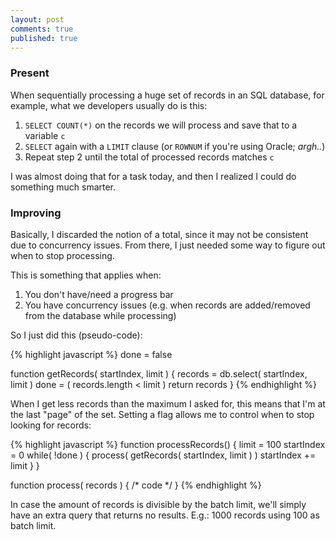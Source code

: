 ```yaml
---
layout: post
comments: true
published: true
---
```


### Present

When sequentially processing a huge set of records in an SQL database, for example, what we developers usually do is this:

1. `SELECT COUNT(*)` on the records we will process and save that to a variable `c`
2. `SELECT` again with a `LIMIT` clause (or `ROWNUM` if you're using Oracle; *argh..*)
3. Repeat step 2 until the total of processed records matches `c`

I was almost doing that for a task today, and then I realized I could do something much smarter.

<!-- more -->

### Improving

Basically, I discarded the notion of a total, since it may not be consistent due to concurrency issues. From there, I just needed some way to figure out when to stop processing.

This is something that applies when:

 1. You don't have/need a progress bar
 1. You have concurrency issues (e.g. when records are added/removed from the database while processing)

So I just did this (pseudo-code):

{% highlight javascript %}
done = false

function getRecords( startIndex, limit ) {
  records = db.select( startIndex, limit )
  done = ( records.length < limit )
  return records
}
{% endhighlight %}

When I get less records than the maximum I asked for, this means that I'm at the last "page" of the set. Setting a flag allows me to control when to stop looking for records:

{% highlight javascript %}
function processRecords() {
  limit = 100
  startIndex = 0
  while( !done ) {
    process( getRecords( startIndex, limit ) )
    startIndex += limit
  }
}

function process( records ) { /* code */ }
{% endhighlight %}

In case the amount of records is divisible by the batch limit, we'll simply have an extra query that returns no results. E.g.: 1000 records using 100 as batch limit.